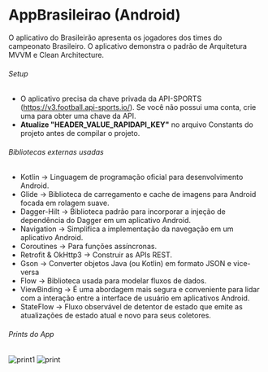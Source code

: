 # AppBrasileirao (Android)
 O aplicativo do Brasileirão apresenta os jogadores dos times do campeonato Brasileiro. O aplicativo demonstra o padrão de Arquitetura MVVM e Clean Architecture.

###### Setup
- O aplicativo precisa da chave privada da API-SPORTS (https://v3.football.api-sports.io/). Se você não possui uma conta, crie uma para obter uma chave da API.
- **Atualize "HEADER_VALUE_RAPIDAPI_KEY"** no arquivo Constants do projeto antes de compilar o projeto.

###### Bibliotecas externas usadas
- Kotlin -> Linguagem de programação oficial para desenvolvimento Android.
- Glide -> Biblioteca de carregamento e cache de imagens para Android focada em rolagem suave.
- Dagger-Hilt -> Biblioteca padrão para incorporar a injeção de dependência do Dagger em um aplicativo Android.
- Navigation -> Simplifica a implementação da navegação em um aplicativo Android.
- Coroutines -> Para funções assíncronas.
- Retrofit & OkHttp3 -> Construir as APIs REST.
- Gson -> Converter objetos Java (ou Kotlin) em formato JSON e vice-versa
- Flow -> Biblioteca usada para modelar fluxos de dados.
- ViewBinding -> É uma abordagem mais segura e conveniente para lidar com a interação entre a interface de usuário em aplicativos Android.
- StateFlow -> Fluxo observável de detentor de estado que emite as atualizações de estado atual e novo para seus coletores.

###### Prints do App
![print1](https://github.com/xandedutra161/AppBrasileirao/assets/141428908/dd810d2c-bb37-4775-b848-aff681091f12)
![print](https://github.com/xandedutra161/AppBrasileirao/assets/141428908/02a42fd1-8c13-47af-8c17-fe5a4cd912ec)
